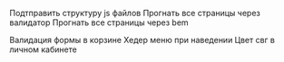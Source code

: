 Подтправить структуру js файлов
Прогнать все страницы через валидатор
Прогнать все страницы через bem





Валидация формы в корзине
Хедер меню при наведении
Цвет свг в личном кабинете



